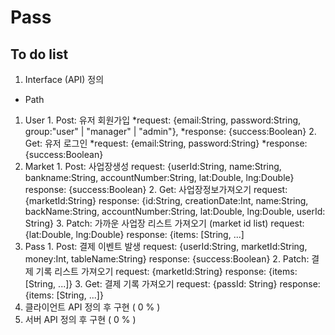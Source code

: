 # Pass
## To do list ##
1. Interface (API) 정의
  * Path 
  1. User
    1. Post: 유저 회원가입
    *request: {email:String, password:String, group:"user" | "manager" | "admin"}, 
    *response: {success:Boolean}
    2. Get: 유저 로그인
    *request: {email:String, password:String}
    *response: {success:Boolean}
  2. Market
    1. Post: 사업장생성
    request: {userId:String, name:String, bankname:String, accountNumber:String, lat:Double, lng:Double}
    response: {success:Boolean}
    2. Get: 사업장정보가져오기
    request: {marketId:String}
    response: {id:String, creationDate:Int, name:String, backName:String, accountNumber:String, lat:Double, lng:Double, userId: String}
    3. Patch: 가까운 사업장 리스트 가져오기 (market id list)
    request: {lat:Double, lng:Double}
    response: {items: [String, ...]
  3. Pass
    1. Post: 결제 이벤트 발생
    request: {userId:String, marketId:String, money:Int, tableName:String}
    response: {success:Boolean}
    2. Patch: 결제 기록 리스트 가져오기
    request: {marketId:String}
    response: {items: [String, ...]}
    3. Get: 결제 기록 가져오기
    request: {passId: String}
    response: {items: [String, ...]}
2. 클라이언트 API 정의 후 구현 ( 0 % )
3. 서버 API 정의 후 구현 ( 0 % )
